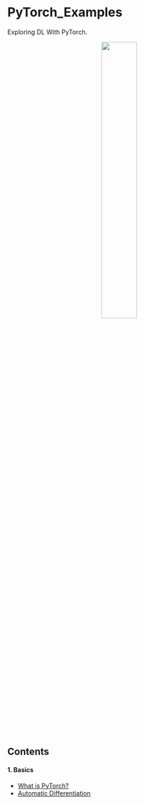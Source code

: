 # PyTorch_Examples
Exploring DL With PyTorch.

<p align="center"><img width="40%" src="https://github.com/yunjey/pytorch-tutorial/blob/master/logo/pytorch_logo_2018.svg" /></p>


## Contents


#### 1. Basics
* [What is PyTorch?](https://github.com/KiLJ4EdeN/PyTorch_Examples/blob/master/PyTorch_Tutorial/01_Basics/what_is_pytorch.ipynb)
* [Automatic Differentiation](https://github.com/KiLJ4EdeN/PyTorch_Examples/blob/master/PyTorch_Tutorial/01_Basics/autograd.ipynb)
